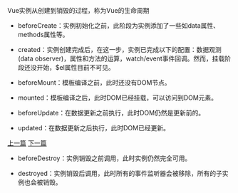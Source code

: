 Vue实例从创建到销毁的过程，称为Vue的生命周期
- beforeCreate：实例初始化之前，此阶段为实例添加了一些如data属性、methods属性等。

- created：实例创建完成后，在这一步，实例已完成以下的配置：数据观测 (data observer)，属性和方法的运算，watch/event事件回调。然而，挂载阶段还没开始，$el属性目前不可见。

- beforeMount：模板编译之前，此时还没有DOM节点。

- mounted：模板编译之后，此时DOM已经挂载，可以访问到DOM元素。

- beforeUpdate：在数据更新之前执行，此时DOM仍然是更新前的。

- updated：在数据更新之后执行，此时DOM已经更新。

[上一篇](https://hyramxue.github.io/post/v-for-zhong-de-key-zhi-de-zuo-yong-shi-shen-me-%EF%BC%9F.html)
[下一篇](https://hyramxue.github.io/post/zai-created-he-mounted-qu-qing-qiu-shu-ju-%EF%BC%8C-you-shen-me-qu-bie-%EF%BC%9F.html)

- beforeDestroy：实例销毁之前调用，此时实例仍然完全可用。

- destroyed：实例销毁后调用，此时所有的事件监听器会被移除，所有的子实例也会被销毁。